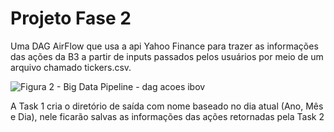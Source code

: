 # Projeto Fase 2
Uma DAG AirFlow que usa a api Yahoo Finance para trazer as informações das ações da B3 a partir de inputs passados pelos usuários por meio de um arquivo chamado tickers.csv.

![Figura 2 - Big Data Pipeline - dag acoes ibov](https://github.com/user-attachments/assets/bc76d46a-9c24-433f-863b-1f1884e086e4)

A Task 1 cria o diretório de saída com nome baseado no dia atual (Ano, Mês e Dia), nele ficarão salvas as informações das ações retornadas pela Task 2
